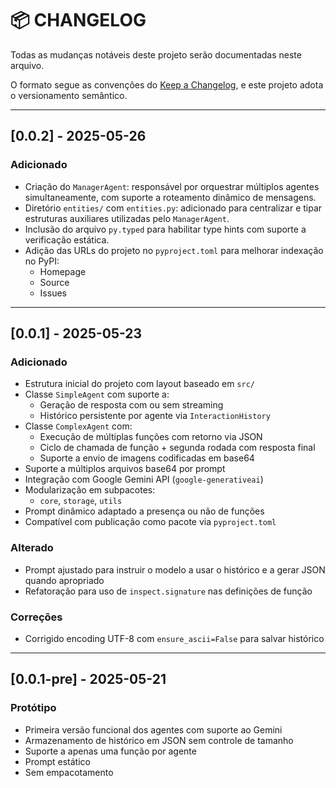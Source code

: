 # 📦 CHANGELOG

Todas as mudanças notáveis deste projeto serão documentadas neste arquivo.

O formato segue as convenções do [Keep a Changelog](https://keepachangelog.com/pt-BR/1.0.0/), e este projeto adota o versionamento semântico.

---

## [0.0.2] - 2025-05-26

### Adicionado
- Criação do `ManagerAgent`: responsável por orquestrar múltiplos agentes simultaneamente, com suporte a roteamento dinâmico de mensagens.
- Diretório `entities/` com `entities.py`: adicionado para centralizar e tipar estruturas auxiliares utilizadas pelo `ManagerAgent`.
- Inclusão do arquivo `py.typed` para habilitar type hints com suporte a verificação estática.
- Adição das URLs do projeto no `pyproject.toml` para melhorar indexação no PyPI:
  - Homepage
  - Source
  - Issues

---

## [0.0.1] - 2025-05-23
### Adicionado
- Estrutura inicial do projeto com layout baseado em `src/`
- Classe `SimpleAgent` com suporte a:
  - Geração de resposta com ou sem streaming
  - Histórico persistente por agente via `InteractionHistory`
- Classe `ComplexAgent` com:
  - Execução de múltiplas funções com retorno via JSON
  - Ciclo de chamada de função + segunda rodada com resposta final
  - Suporte a envio de imagens codificadas em base64
- Suporte a múltiplos arquivos base64 por prompt
- Integração com Google Gemini API (`google-generativeai`)
- Modularização em subpacotes:
  - `core`, `storage`, `utils`
- Prompt dinâmico adaptado a presença ou não de funções
- Compatível com publicação como pacote via `pyproject.toml`

### Alterado
- Prompt ajustado para instruir o modelo a usar o histórico e a gerar JSON quando apropriado
- Refatoração para uso de `inspect.signature` nas definições de função

### Correções
- Corrigido encoding UTF-8 com `ensure_ascii=False` para salvar histórico

---

## [0.0.1-pre] - 2025-05-21
### Protótipo
- Primeira versão funcional dos agentes com suporte ao Gemini
- Armazenamento de histórico em JSON sem controle de tamanho
- Suporte a apenas uma função por agente
- Prompt estático
- Sem empacotamento

